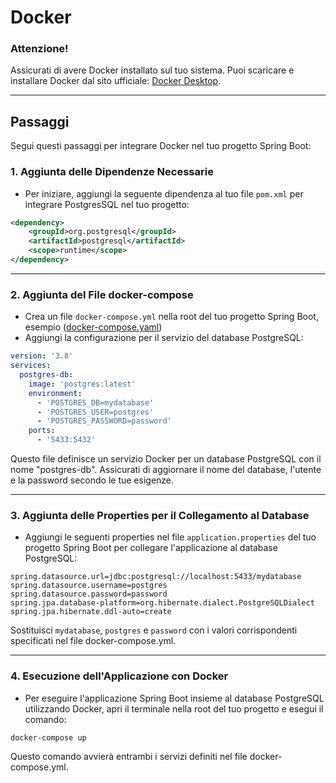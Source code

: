 # Docker

### Attenzione!
Assicurati di avere Docker installato sul tuo sistema. Puoi scaricare e installare Docker dal sito ufficiale: [Docker Desktop](https://www.docker.com/products/docker-desktop/).
***

## Passaggi

Segui questi passaggi per integrare Docker nel tuo progetto Spring Boot:


### 1. Aggiunta delle Dipendenze Necessarie

- Per iniziare, aggiungi la seguente dipendenza al tuo file `pom.xml` per integrare PostgresSQL nel tuo progetto:

```xml
<dependency>
    <groupId>org.postgresql</groupId>
    <artifactId>postgresql</artifactId>
    <scope>runtime</scope>
</dependency>
```
***
### 2. Aggiunta del File docker-compose

- Crea un file `docker-compose.yml` nella root del tuo progetto Spring Boot, esempio ([docker-compose.yaml](docker-compose.yaml))
- Aggiungi la configurazione per il servizio del database PostgreSQL:

```yaml
version: '3.8'
services:
  postgres-db:
    image: 'postgres:latest'
    environment:
      - 'POSTGRES_DB=mydatabase'
      - 'POSTGRES_USER=postgres'
      - 'POSTGRES_PASSWORD=password'
    ports:
      - '5433:5432'
```
Questo file definisce un servizio Docker per un database PostgreSQL con il nome "postgres-db". Assicurati di aggiornare il nome del database, l'utente e la password secondo le tue esigenze.
***
### 3. Aggiunta delle Properties per il Collegamento al Database

- Aggiungi le seguenti properties nel file `application.properties` del tuo progetto Spring Boot per collegare l'applicazione al database PostgreSQL:

```properties
spring.datasource.url=jdbc:postgresql://localhost:5433/mydatabase
spring.datasource.username=postgres
spring.datasource.password=password
spring.jpa.database-platform=org.hibernate.dialect.PostgreSQLDialect
spring.jpa.hibernate.ddl-auto=create
```
Sostituisci `mydatabase`, `postgres` e `password` con i valori corrispondenti specificati nel file docker-compose.yml.
***
### 4. Esecuzione dell'Applicazione con Docker

- Per eseguire l'applicazione Spring Boot insieme al database PostgreSQL utilizzando Docker, apri il terminale nella root del tuo progetto e esegui il comando:

```shell
docker-compose up
```
Questo comando avvierà entrambi i servizi definiti nel file docker-compose.yml.
